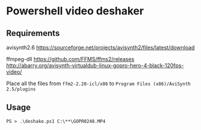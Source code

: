 # Powershell video deshaker

## Requirements
avisynth2.6
https://sourceforge.net/projects/avisynth2/files/latest/download

ffmpeg-dll
https://github.com/FFMS/ffms2/releases
http://abarry.org/avisynth-virtualdub-linux-gopro-hero-4-black-120fps-video/

Place all the files from `ffm2-2.20-icl/x86` to `Program Files (x86)/AviSynth 2.5/plugins`

## Usage

    PS > .\deshake.ps1 C:\**\GOPR0248.MP4